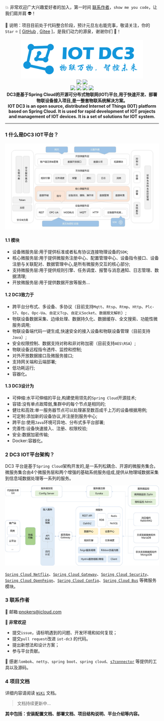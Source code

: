 :boom: 非常欢迎广大兴趣爱好者的加入，第一时间 [联系作者](#6-联系作者)，`show me you code`，让我们肩并肩 :alien:！
>
:rocket: 说明：项目目前处于代码整合阶段，预计元旦左右能完事，敬请关注，你的 `Star` :star: [ [GitHub](https://github.com/pnoker/iot-dc3) , [Gitee](https://gitee.com/pnoker/iot-dc3) ]，是我们动力的源泉，谢谢你们 :tada:！

<p align="center">
    <img src="./dc3/images/iot-dc3-logo.png" width="400"><br>
    <a href="https://travis-ci.org/pnoker/iot-dc3"><img src="https://travis-ci.org/pnoker/iot-dc3.svg?branch=master"></a>
    <a href="https://codecov.io/gh/pnoker/iot-dc3"><img src="https://codecov.io/gh/pnoker/iot-dc3/branch/master/graph/badge.svg"></a><br>
	<a><img src="https://img.shields.io/badge/JDK-1.8-green.svg"></a>
	<a><img src="https://img.shields.io/badge/Spring Boot-2.1.6.RELEASE-blue.svg"></a>
	<a><img src="https://img.shields.io/badge/Spring Cloud-Greenwich.RELEASE-blue.svg"></a>
	<a href="https://github.com/pnoker/iot-dc3/blob/master/LICENSE"><img src="https://img.shields.io/github/license/pnoker/iot-dc3.svg"></a>	
	<br><strong>DC3是基于Spring Cloud的开源可分布式物联网(IOT)平台,用于快速开发、部署物联设备接入项目,是一整套物联系统解决方案。<br>IOT DC3 is an open source, distributed Internet of Things (IOT) platform based on Spring Cloud. It is used for rapid development of IOT projects and management of IOT devices. It is a set of solutions for IOT system.</strong>
</p>

------

 ### 1 什么是DC3 IOT平台？

 ![iot-dc3-architecture](dc3/images/iot-dc3-architecture1.jpg)

 #### 1.1 模块

 * 设备微服务层:用于提供标准或者私有协议连接物理设备的`SDK`;
 * 核心微服务层:用于提供微服务注册中心、配置管理中心、设备指令接口、设备注册与关联配对、数据管理中心,是所有微服务交互的核心部分;
 * 支持微服务层:用于提供规则引擎、任务调度、报警与消息通知、日志管理、数据清理;
 * 开放微服务层:用于提供数据开放等服务...

  #### 1.2 DC3致力于

 * 跨平台分布式、多设备、多协议（目前支持`Mqtt`、`Rtsp`、`Rtmp`、`Http`、`Plc-S7`、`Opc`、`Opc-Ua`、`自定义Tcp`、`自定义Socket`、`数据报文解析`）;
 * 物联设备数据采集、边缘处理、数据持久化、数据缓存、全文搜索、功能性微服务调用;
 * 物联设备端代码一键生成,快速安全的接入设备和物联设备管理（目前支持`Java`）;
 * 安全权限控制、数据支持对称和非对称加密（目前支持`AES\RSA`）;
 * 物联设备远程指令透传、监控和控制;
 * 对外开放数据接口及微服务接口;
 * 支持网关端和云端部署;
 * 低功耗运行;
 * 容器化。

 #### 1.3 DC3设计为

* 可伸缩:水平可伸缩的平台,构建使用领先的`Spring Cloud`开源技术;
* 容错:没有单点故障弱,集群中的每个节点是相同的;
* 健壮和高效:单一服务器节点可以处理甚至数百成千上万的设备根据用例;
* 可定制:添加新的设备协议,并注册到服务中心;
* 跨平台:使用`Java`环境可异地、分布式多平台部署;
* 完善性:设备快速接入、注册、权限校验;
* 安全:数据加密传输;
* Docker:容器化。

### 2 DC3 IOT平台架构？

DC3 平台是基于`Spring Cloud`架构开发的,是一系列松耦合、开源的微服务集合。
微服务集合由4个微服务层和两个增强的基础系统服务组成,提供从物理域数据采集到信息域数据处理等一系列的服务。

![iot-dc3-architecture](dc3/images/iot-dc3-architecture2.jpg)

[`Spring Cloud Netflix`](https://cloud.spring.io/spring-cloud-netflix)、[`Spring Cloud Gateway`](https://cloud.spring.io/spring-cloud-gateway)、[`Spring Cloud Security`](https://cloud.spring.io/spring-cloud-security)、[`Spring Cloud OpenFeign`](https://cloud.spring.io/spring-cloud-openfeign)、[`Spring Cloud Config`](https://cloud.spring.io/spring-cloud-config)、[`Spring Cloud Bus`](https://cloud.spring.io/spring-cloud-bus) 等微服务模块。

### 3 联系作者

:whale2: 邮箱:pnokers@icloud.com

**:mega: 非常欢迎**
- 提交`issue`，请标明遇到的问题、开发环境和如何复现；
- 提交`pull request`改进 `iot-dc3` 的代码。
- 提出新想法和设计方案；
- 参与平台贡献。

:lollipop: 感谢:`lombok`、`netty`、`spring boot`、`spring cloud`、[`s7connector`](https://github.com/s7connector/s7connector) 等提供的工具以及源码。

### 4 项目文档

详细内容请阅读 [`WiKi`](https://github.com/pnoker/iot-dc3/wiki) 文档。

> 文档持续更新中...

**其中包括：安装配置文档、部署文档、项目结构说明、平台介绍等内容。**